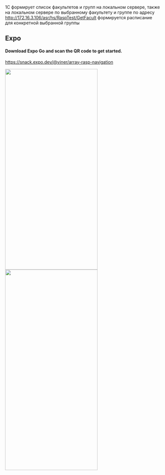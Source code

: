 1С формирует список факультетов и групп на локальном сервере, также на локальном сервере по выбранному факультету и группе
по адресу http://172.16.3.106/asr/hs/RaspTest/GetFacult формируется расписание для конкретной выбранной группы

## Expo

#### Download Expo Go and scan the QR code to get started.

https://snack.expo.dev/@viner/array-rasp-navigation

<p float="left">
	<img src="https://i.postimg.cc/XNH28Nty/array-rasp-navigation.png" width="300" height="650">
	<img src="https://i.postimg.cc/mrVZD6gM/array-rasp-navigation2.png" width="300" height="650">
</p>
